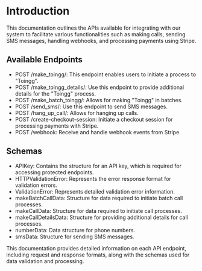 # Introduction

This documentation outlines the APIs available for integrating with our system to facilitate various functionalities such as making calls, sending SMS messages, handling webhooks, and processing payments using Stripe.

## Available Endpoints
- POST /make_toingg/: This endpoint enables users to initiate a process to "Toingg".
- POST /make_toingg_details/: Use this endpoint to provide additional details for the "Toingg" process.
- POST /make_batch_toingg/: Allows for making "Toingg" in batches.
- POST /send_sms/: Use this endpoint to send SMS messages.
- POST /hang_up_call/: Allows for hanging up calls.
- POST /create-checkout-session: Initiate a checkout session for processing payments with Stripe.
- POST /webhook: Receive and handle webhook events from Stripe.
## Schemas
- APIKey: Contains the structure for an API key, which is required for accessing protected endpoints.
- HTTPValidationError: Represents the error response format for validation errors.
- ValidationError: Represents detailed validation error information.
- makeBatchCallData: Structure for data required to initiate batch call processes.
- makeCallData: Structure for data required to initiate call processes.
- makeCallDetailsData: Structure for providing additional details for call processes.
- numberData: Data structure for phone numbers.
- smsData: Structure for sending SMS messages.

This documentation provides detailed information on each API endpoint, including request and response formats, along with the schemas used for data validation and processing.


